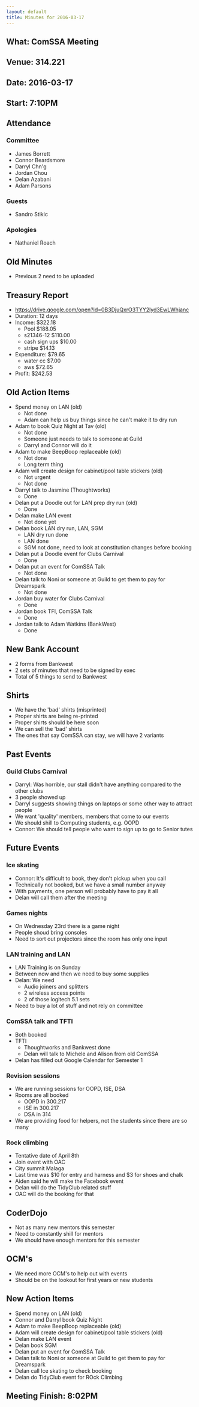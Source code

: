 ```yaml
---
layout: default
title: Minutes for 2016-03-17
---
```


## What: ComSSA Meeting

## Venue: 314.221

## Date: 2016-03-17

## Start: 7:10PM

## Attendance

### Committee

  * James Borrett
  * Connor Beardsmore
  * Darryl Chn'g
  * Jordan Chou
  * Delan Azabani
  * Adam Parsons

### Guests

  * Sandro Stikic

### Apologies

  * Nathaniel Roach

## Old Minutes

  * Previous 2 need to be uploaded


## Treasury Report

  * https://drive.google.com/open?id=0B3DjuQxrO3TYY2lyd3EwLWhjanc
  * Duration: 12 days
  * Income: $322.18
    * Pool $188.05
    * s21346-12 $110.00
    * cash sign ups $10.00
    * stripe $14.13
  * Expenditure: $79.65
    * water cc $7.00
    * aws $72.65
  * Profit: $242.53

## Old Action Items

* Spend money on LAN (old)
	* Not done
	* Adam can help us buy things since he can't make it to dry run
* Adam to book Quiz Night at Tav (old)
	* Not done
	* Someone just needs to talk to someone at Guild
	* Darryl and Connor will do it
* Adam to make BeepBoop replaceable (old)
	* Not done
	* Long term thing
* Adam will create design for cabinet/pool table stickers (old)
	* Not urgent
	* Not done
* Darryl talk to Jasmine (Thoughtworks)
	* Done
* Delan put a Doodle out for LAN prep dry run (old)
	* Done
* Delan make LAN event
	* Not done yet
* Delan book LAN dry run, LAN, SGM
	* LAN dry run done
	* LAN done
	* SGM not done, need to look at constitution changes before booking
* Delan put a Doodle event for Clubs Carnival
	* Done
* Delan put an event for ComSSA Talk
	* Not done
* Delan talk to Noni or someone at Guild to get them to pay for Dreamspark
	* Not done
* Jordan buy water for Clubs Carnival
	* Done
* Jordan book TFI, ComSSA Talk
	* Done
* Jordan talk to Adam Watkins (BankWest)
	* Done

## New Bank Account

* 2 forms from Bankwest
* 2 sets of minutes that need to be signed by exec
* Total of 5 things to send to Bankwest



## Shirts

* We have the 'bad' shirts (misprinted)
* Proper shirts are being re-printed
* Proper shirts should be here soon
* We can sell the 'bad' shirts
* The ones that say ComSSA can stay, we will have 2 variants

## Past Events

### Guild Clubs Carnival

* Darryl: Was horrible, our stall didn't have anything compared to the other clubs
* 3 people showed up
* Darryl suggests showing things on laptops or some other way to attract people
* We want 'quality' members, members that come to our events
* We should shill to Computing students, e.g. OOPD
* Connor: We should tell people who want to sign up to go to Senior tutes

## Future Events

### Ice skating

* Connor: It's difficult to book, they don't pickup when you call
* Technically not booked, but we have a small number anyway
* With payments, one person will probably have to pay it all
* Delan will call them after the meeting

### Games nights

* On Wednesday 23rd there is a game night
* People shoud bring consoles
* Need to sort out projectors since the room has only one input

### LAN training and LAN

* LAN Training is on Sunday
* Between now and then we need to buy some supplies
* Delan: We need
	* Audio joiners and splitters
	* 2 wireless access points
	* 2 of those logitech 5.1 sets
* Need to buy a lot of stuff and not rely on committee

### ComSSA talk and TFTI

* Both booked
* TFTI
	* Thoughtworks and Bankwest done
	* Delan will talk to Michele and Alison from old ComSSA
* Delan has filled out Google Calendar for Semester 1

### Revision sessions

* We are running sessions for OOPD, ISE, DSA
* Rooms are all booked
	* OOPD in 300.217
	* ISE in 300.217
	* DSA in 314
* We are providing food for helpers, not the students since there are so many


### Rock climbing

* Tentative date of April 8th
* Join event with OAC
* City summit Malaga
* Last time was $10 for entry and harness and $3 for shoes and chalk
* Aiden said he will make the Facebook event
* Delan will do the TidyClub related stuff
* OAC will do the booking for that

## CoderDojo

* Not as many new mentors this semester
* Need to constantly shill for mentors
* We should have enough mentors for this semester

## OCM's

* We need more OCM's to help out with events
* Should be on the lookout for first years or new students

## New Action Items

* Spend money on LAN (old)
* Connor and Darryl book Quiz Night
* Adam to make BeepBoop replaceable (old)
* Adam will create design for cabinet/pool table stickers (old)
* Delan make LAN event
* Delan book SGM
* Delan put an event for ComSSA Talk
* Delan talk to Noni or someone at Guild to get them to pay for Dreamspark
* Delan call Ice skating to check booking
* Delan do TidyClub event for ROck Climbing

## Meeting Finish: 8:02PM
